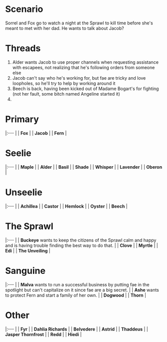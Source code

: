 # Scenario
Sorrel and Fox go to watch a night at the Sprawl to kill time before she's meant to met with her dad. He wants to talk about Jacob?

# Threads
1. Alder wants Jacob to use proper channels when requesting assistance with escapees, not realizing that he's following orders from someone else
2. Jacob can't say who he's working for, but fae are tricky and love loopholes, so he'll try to help by working around it
3. Beech is back, having been kicked out of Madame Bogart's for fighting (not her fault, some bitch named Angeline started it)
4. 

# Primary

|:--- |
| **Fox** |
| **Jacob** |
| **Fern** |

# Seelie

|:--- |
| **Maple** |
| **Alder** |
| **Basil** |
| **Shade** |
| **Whisper** |
| **Lavender** |
| **Oberon** |

# Unseelie

|:--- |
| **Achillea** |
| **Castor** |
| **Hemlock** |
| **Oyster** |
| **Beech** |

# The Sprawl

|:--- |
| **Buckeye** wants to keep the citizens of the Sprawl calm and happy and is having trouble finding the best way to do that. |
| **Clove** |
| **Myrtle** |
| **Edi** |
| **The Unveiling** |

# Sanguine

|:--- |
| **Malva** wants to run a successful business by putting fae in the spotlight but can't capitalize on it since fae are a big secret. |
| **Ashe** wants to protect Fern and start a family of her own. |
| **Dogwood** |
| **Thorn** |

# Other

|:--- |
| **Fyr** |
| **Dahlia Richards** |
| **Belvedere** |
| **Astrid** |
| **Thaddeus** |
| **Jasper Thornfrost** |
| **Redd** |
| **Hiedi** |